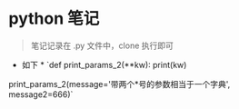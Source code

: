 # python 笔记

> 笔记记录在 .py 文件中，clone 执行即可
* 如下 *
`def print_params_2(**kw):
	print(kw)

print_params_2(message='带两个*号的参数相当于一个字典', message2=666)`